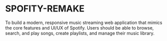 # SPOFITY-REMAKE
To build a modern, responsive music streaming web application that mimics the core features and UI/UX of Spotify. Users should be able to browse, search, and play songs, create playlists, and manage their music library.
